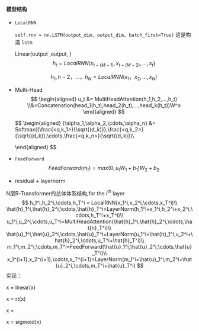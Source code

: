#### 模型结构

- `LocalRNN`

  `self.rnn = nn.LSTM(output_dim, output_dim, batch_first=True)` 这是构造 `lstm`

  Linear(output ,output, )
  $$
  h_t= LocalRNN(x_{t-(M-1)},x_{t-(M-2)},...,x_t)
  $$

  $$
  h_1,h-2，...，h_N = LocalRNN(x_1，x_2,...,x_N)
  $$

  

- Multi-Head
  $$
  \begin{aligned}
  u_t &= MultiHeadAttention(h_1,h_2,...,h_t)
  \\&=Concatenation(head_1(h_t),head_2(h_t),...,head_k(h_t))W^o
  \end{aligned}
  $$
  
  $$
    \begin{aligned}
    {\alpha_1,\alpha_2,\cdots,\alpha_n} &= Softmax({\frac{<q,k_1>}{\sqrt{(d_k)}},\frac{<q,k_2>}{\sqrt{(d_k)},\cdots,\frac{<q,k_n>}{\sqrt{(d_k)})\\
    
  \end{aligned}
  $$
  
  
  
- `FeedForward`
  $$
  FeedForward(m_t)=max(0,u_tW_1+b_1)W_2+b_2
  $$

- residual + layernorm

N层R-Transformer的总体体系结构,for the $i^{th}$ layer
$$
h_1^i,h_2^i,\cdots,h_T^i = LocalRNN(x_1^i,x_2^i,\cdots,x_T^i)\\
\hat{h}_1^i,\hat{h}_2^i,\cdots,\hat{h}_T^i=LayerNorm(h_1^i+x_1^i,h_2^i+x_2^i,\cdots,h_T^i+x_T^i)\\
u_1^i,u_2^i,\cdots,u_T^i=MultiHeadAttention(\hat{h}_1^i,\hat{h}_2^i,\cdots,\hat{h}_T^i)\\
\hat{u}_1^i,\hat{u}_2^i,\cdots,\hat{u}_T^i=LayerNorm(u_1^i+\hat{h}_1^i,u_2^i+\hat{h}_2^i,\cdots,u_T^i+\hat{h}_T^i)\\
m_1^i,m_2^i,\cdots,m_T^i=FeedForward(\hat{u}_1^i,\hat{u}_2^i,\cdots,\hat{u}_T^i)\\
x_1^{i+1},x_2^{i+1},\cdots,x_T^{i+1}=LayerNorm(m_1^i+\hat{u}_1^i,m_2^i+\hat{u}_2^i,\cdots,m_T^i+\hat{u}_T^i)
$$
实现：

x = linear(x)

x = rt(x)

x = 

x = sigmoid(x)